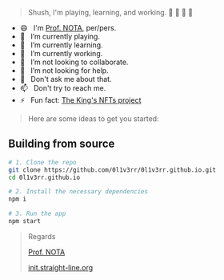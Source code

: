 > Shush, I'm playing, learning, and working. 🤫 🤫 🤫 🤫

- 😄 &nbsp; I'm [Prof. NOTA](https://deeplinks.straight-line.org/), per/pers.
- 🤙 &nbsp; I’m currently playing.
- 🌱 &nbsp; I’m currently learning.
- 🔭 &nbsp; I’m currently working.
- 👯 &nbsp; I’m not looking to collaborate.
- 🤔 &nbsp; I’m not looking for help.
- 💬 &nbsp; Don't ask me about that.
- 📫 &nbsp; Don't try to reach me.
- ⚡ &nbsp; Fun fact: [The King's NFTs project](https://iqraa.straight-line.org/the-kings-nfts/)

> Here are some ideas to get you started:

## Building from source

```sh
# 1. Clone the repo
git clone https://github.com/0l1v3rr/0l1v3rr.github.io.git
cd 0l1v3rr.github.io

# 2. Install the necessary dependencies
npm i

# 3. Run the app
npm start
```

> Regards
> 
> [Prof. NOTA](https://deeplinks.straight-line.org/)
> 
> [init.straight-line.org](https://init.straight-line.org/)
> 


